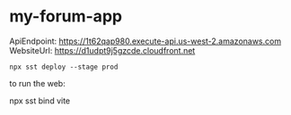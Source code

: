 # my-forum-app
ApiEndpoint: https://1t62qap980.execute-api.us-west-2.amazonaws.com
WebsiteUrl: https://d1udpt9j5gzcde.cloudfront.net
```
npx sst deploy --stage prod
```
to run the web:

npx sst bind vite